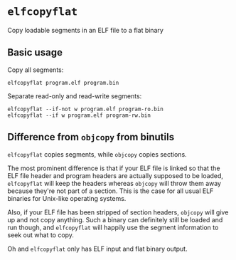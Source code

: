 # `elfcopyflat`

Copy loadable segments in an ELF file to a flat binary

## Basic usage

Copy all segments:

```
elfcopyflat program.elf program.bin
```

Separate read-only and read-write segments:

```
elfcopyflat --if-not w program.elf program-ro.bin
elfcopyflat --if w program.elf program-rw.bin
```

## Difference from `objcopy` from binutils

`elfcopyflat` copies segments, while `objcopy` copies sections.

The most prominent difference is that if your ELF file is linked so that the ELF
file header and program headers are actually supposed to be loaded,
`elfcopyflat` will keep the headers whereas `objcopy` will throw them away
because they're not part of a section. This is the case for all usual ELF
binaries for Unix-like operating systems.

Also, if your ELF file has been stripped of section headers, `objcopy` will give
up and not copy anything. Such a binary can definitely still be loaded and run
though, and `elfcopyflat` will happily use the segment information to seek out
what to copy.

Oh and `elfcopyflat` only has ELF input and flat binary output.
